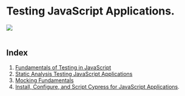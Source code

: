 # Testing JavaScript Applications.

<div>
  <img src='https://testingjavascript.com/static/CodeBits_1@2x-3095f8ef63dd3a4730dccbf36c3ea0e7.png'>
</div>
<br/>

## Index

1. [Fundamentals of Testing in JavaScript](./ch01/01_00.md)
2. [Static Analysis Testing JavaScript Applications](./ch02/02_00.md)
3. [Mocking Fundamentals](./ch03/03_00.md)
6. [Install, Configure, and Script Cypress for JavaScript Applications](./ch06/06_00.md).
